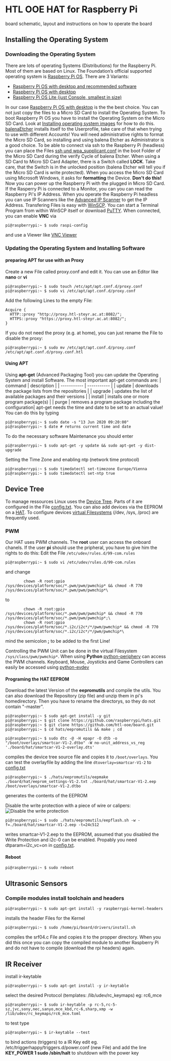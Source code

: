 # HTL OOE HAT for Raspberry Pi
board schematic, layout and instructions on how to operate the board

## Installing the Operating System

### Downloading the Operating System
There are lots of operating Systems (Distributions) for the Raspberry Pi. Most of them are based on Linux.
The Foundation’s official supported operating system is [Raspberry Pi OS](https://www.raspberrypi.org/downloads/raspberry-pi-os/ "Raspberry Pi OS").
There are 3 Variants:
  * [Raspberry Pi OS with desktop and recommended software](https://downloads.raspberrypi.org/raspios_full_armhf_latest "Raspberry Pi OS full")
  * [Raspberry Pi OS with desktop](https://downloads.raspberrypi.org/raspios_armhf_latest "Raspberry Pi OS with Desktop")
  * [Raspberry Pi OS Lite (just Console, smallest in size)](hhttps://downloads.raspberrypi.org/raspios_lite_armhf_latest "Raspberry Pi OS Lite")

In our case [Raspberry Pi OS with desktop](https://downloads.raspberrypi.org/raspios_armhf_latest "Raspberry Pi OS with Desktop") is the the best choice.
You can not just copy the files to a Micro SD Card to install the Operating System. To boot Raspberry Pi OS you have to install the Operating System on the Micro SD Card.
Look at [Installing operating system images](https://www.raspberrypi.org/documentation/installation/installing-images/README.md "Installing operating system images") for how to do this. [balenaEtcher](https://www.balena.io/etcher/ "balena Etcher") installs itself to the Userprofile, take care of that when trying to use with different Accounts!
You will need administrative rights to format the Micro SD Card, so installing and using balena Etcher as Administrator is a good choice.
To be able to connect via ssh to the Raspberry Pi (headless) you can place the Files [ssh und wpa_supplicant.conf](https://www.raspberrypi.org/documentation/configuration/boot_folder.md "ssh und wpa_supplicant.conf") in the boot Folder of the Micro SD Card during the verify Cycle of  balena Etcher.
When using a SD Card to Micro SD Card Adapter, there is a Switch called **LOCK**. Take care, that the Switch is in the unlocked position (balena Etcher will tell you if the Micro SD Card is write protected).
When you access the Micro SD Card using Microsoft Windows, it asks for **formatting** the Device. **Don't do this!**
Now you can power up the Raspberry Pi with the plugged in Micro SD Card. If the Rasperry Pi is connected to a Monitor, you can you can read the Raspberry Pi's IP Address.
When you operate the Raspberry Pi headless you can use IP Scanners like the [Advanced IP Scanner](https://www.advanced-ip-scanner.com/ "Advanced IP Scanner") to get the IP Address.
Transfering Files is easy with [WinSCP](https://winscp.net/eng/download.php "WinSCP"). You can start a Terminal Program from within WinSCP itself or download [PuTTY](https://www.chiark.greenend.org.uk/~sgtatham/putty/latest.html "PuTTY").
When connected, you can enable **VNC** via
```console
pi@raspberrypi:~ $ sudo raspi-config
```
and use a Viewer like [VNC Viewer](https://www.realvnc.com/en/connect/download/viewer/ "VNC Viewer")

### Updating the Operating System and Installing Software

#### preparing APT for use with an Proxy
Create a new File called proxy.conf and edit it. You can use an Editor like **nano** or **vi**
```console
pi@raspberrypi:~ $ sudo touch /etc/apt/apt.conf.d/proxy.conf
pi@raspberrypi:~ $ sudo vi /etc/apt/apt.conf.d/proxy.conf
```
Add the following Lines to the empty File:
```code
Acquire {
  HTTP::proxy "http://proxy.htl-steyr.ac.at:8082/";
  HTTPS::proxy "https://proxy.htl-steyr.ac.at:8082/";
}
```
If you do not need the proxy (e.g. at home), you can just rename the File to disable the proxy:
```console
pi@raspberrypi:~ $ sudo mv /etc/apt/apt.conf.d/proxy.conf /etc/apt/apt.conf.d/proxy.conf.htl
```
#### Using APT
Using **apt-get** (Advanced Packaging Tool) you can update the Operating System and install Software.
The most important apt-get commands are:
| command | description |
| ----------- | ----------- |
| update | downloads the package lists from the repositories |
| upgrade | updates the list of available packages and their versions |
| install | installs one or more program package(s) |
| purge | removes a program package including the configuration|
apt-get needs the time and date to be set to an actual value! You can do this by typing
```console
pi@raspberrypi:~ $ sudo date -s "13 Jun 2020 09:20:00"
pi@raspberrypi:~ $ date # returns current time and date
```
To do the necessary software Maintenance you should enter
```console
pi@raspberrypi:~ $ sudo apt-get -y update && sudo apt-get -y dist-upgrade
```
Setting the Time Zone and enabling ntp (network time protocol)
```console
pi@raspberrypi:~ $ sudo timedatectl set-timezone Europe/Vienna
pi@raspberrypi:~ $ sudo timedatectl set-ntp true
```

## Device Tree
To manage ressources Linux uses the [Device Tree](https://www.raspberrypi.org/documentation/configuration/device-tree.md "Device Tree"). Parts of it are configured in the File [config.txt](https://www.raspberrypi.org/documentation/configuration/config-txt/README.md "config.txt").
You can also add devices via the EEPROM on a [HAT](https://github.com/raspberrypi/hats "HAT").
To configure devices [virtual Filesystems](https://en.wikipedia.org/wiki/Virtual_file_system "virtual Filesystems") (/dev, /sys, /proc) are frequently used.
### PWM
Our HAT uses PWM channels. The **root** user can access the onboard chanels.
If the user **pi** should use the pripheral, you have to give him the rights to do this:
Edit the File `/etc/udev/rules.d/99-com.rules`
```console
pi@raspberrypi:~ $ sudo vi /etc/udev/rules.d/99-com.rules
```
and change
```code
        chown -R root:gpio /sys/devices/platform/soc/*.pwm/pwm/pwmchip* && chmod -R 770 /sys/devices/platform/soc/*.pwm/pwm/pwmchip*\
```
to
```code
        chown -R root:gpio /sys/devices/platform/soc/*.pwm/pwm/pwmchip* && chmod -R 770 /sys/devices/platform/soc/*.pwm/pwm/pwmchip*;\
        chown -R root:gpio /sys/devices/platform/soc/*.i2c/i2c*/*/pwm/pwmchip* && chmod -R 770 /sys/devices/platform/soc/*.i2c/i2c*/*/pwm/pwmchip*\
```
mind the semicolon **;** to be added to the first Line!

Controlling the PWM Unit can be done in the virtual Filesystem `/sys/class/pwm/pwmchip*`.
When using **Python** [python-periphery](https://python-periphery.readthedocs.io/ "python-periphery") can access the PWM channels.
Keyboard, Mouse, Joysticks and Game Controllers can easily be accessed using [python-evdev](https://python-evdev.readthedocs.io/ "python-evdev")
#### Programing the HAT EEPROM
Download the latest Version of the **eepromutils** and compile the utils. You can also download the Repository (zip file) and unzip them in pi's homedirectory. Then you have to rename the directorys, so they do not contain "-master".
```console
pi@raspberrypi:~ $ sudo apt-get install -y git
pi@raspberrypi:~ $ git clone https://github.com/raspberrypi/hats.git
pi@raspberrypi:~ $ git clone https://github.com/htl-ooe/board.git
pi@raspberrypi:~ $ cd hats/eepromutils && make ; cd
```
```console
pi@raspberrypi:~ $ sudo dtc -@ -H epapr -O dtb -o "/boot/overlays/smartcar-V1-2.dtbo" -W no-unit_address_vs_reg './board/hat/smartcar-V1-2-overlay.dts'
```
compiles the device tree source file and copies it to `/boot/overlays`. You can test the overlayfile by adding the line
`dtoverlay=smartcar-V1-2` to [config.txt](https://www.raspberrypi.org/documentation/configuration/config-txt/README.md "config.txt")
```console
pi@raspberrypi:~ $ ./hats/eepromutils/eepmake ./board/hat/eeprom_settings-V1-2.txt ./board/hat/smartcar-V1-2.eep /boot/overlays/smartcar-V1-2.dtbo
```
generates the contents of the EEPROM

Disable the write protection with a piece of wire or calipers: 
![Disable the write protection](./hat/disable-write-protection.png)

```console
pi@raspberrypi:~ $ sudo ./hats/eepromutils/eepflash.sh -w -f=./board/hat/smartcar-V1-2.eep -t=24c512
```
writes smartcar-V1-2.eep to the EEPROM, assumed that you disabled the Write Protection and i2c-0 can be enabled. Propably you need dtparam=i2c_vc=on in [config.txt](https://www.raspberrypi.org/documentation/configuration/config-txt/README.md "config.txt").

#### Reboot
```
pi@raspberrypi:~ $ sudo reboot
```

## Ultrasonic Sensors
### Compile modules install toolchain and headers
```console
pi@raspberrypi:~ $ sudo apt-get install -y raspberrypi-kernel-headers
```
installs the header Files for the Kernel
```console
pi@raspberrypi:~ $ sudo /home/pi/board/drivers/install.sh
```
compiles the srf04.c File and copies it to the propper directory. When you did this once you can copy the compiled module to another Raspberry Pi and do not have to compile (download the rpi headers) again.
## IR Receiver
install ir-keytable
```console
pi@raspberrypi:~ $ sudo apt-get install -y ir-keytable
```
select the desired Protocol (templates: /lib/udev/rc_keymaps) eg: rc6_mce
```console
pi@raspberrypi:~ $ sudo ir-keytable -p rc-5,rc-5-sz,jvc,sony,nec,sanyo,mce_kbd,rc-6,sharp,xmp -w /lib/udev/rc_keymaps/rc6_mce.toml
```
to test type
```console
pi@raspberrypi:~ $ ir-keytable --test
```
to bind actions (triggers) to a IR Key edit eg. /etc/triggerhappy/triggers.d/power.conf (new File)
and add the line **KEY_POWER		1	sudo /sbin/halt** to shutdown with the power key

